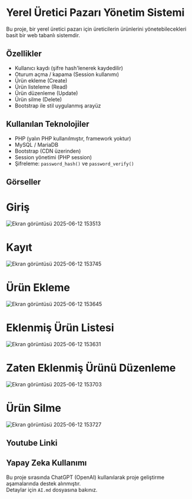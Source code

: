 # Yerel Üretici Pazarı Yönetim Sistemi

Bu proje, bir yerel üretici pazarı için üreticilerin ürünlerini yönetebilecekleri basit bir web tabanlı sistemdir.

## Özellikler

- Kullanıcı kaydı (şifre hash'lenerek kaydedilir)
- Oturum açma / kapama (Session kullanımı)
- Ürün ekleme (Create)
- Ürün listeleme (Read)
- Ürün düzenleme (Update)
- Ürün silme (Delete)
- Bootstrap ile stil uygulanmış arayüz

## Kullanılan Teknolojiler

- PHP (yalın PHP kullanılmıştır, framework yoktur)
- MySQL / MariaDB
- Bootstrap (CDN üzerinden)
- Session yönetimi (PHP session)
- Şifreleme: `password_hash()` ve `password_verify()`

## Görseller

# Giriş 
![Ekran görüntüsü 2025-06-12 153513](https://github.com/user-attachments/assets/3107c68e-85cb-4bab-8293-ab703b503336)

# Kayıt
![Ekran görüntüsü 2025-06-12 153745](https://github.com/user-attachments/assets/dda94982-22f7-4261-9e4b-ec1a25781634)

# Ürün Ekleme 
![Ekran görüntüsü 2025-06-12 153645](https://github.com/user-attachments/assets/98f807b2-c0ba-4389-94d0-00fd575a0453)

# Eklenmiş Ürün Listesi
![Ekran görüntüsü 2025-06-12 153631](https://github.com/user-attachments/assets/0af81bb5-c619-43f9-820f-66352aa4515c)

# Zaten Eklenmiş Ürünü Düzenleme
![Ekran görüntüsü 2025-06-12 153703](https://github.com/user-attachments/assets/9c3a9996-b729-4555-8f25-f361f2c0bc76)

# Ürün Silme
![Ekran görüntüsü 2025-06-12 153727](https://github.com/user-attachments/assets/155b4cd5-222c-4616-a1c4-16106c9e99d8)

## Youtube Linki

## Yapay Zeka Kullanımı

Bu proje sırasında ChatGPT (OpenAI) kullanılarak proje geliştirme aşamalarında destek alınmıştır.  
Detaylar için `AI.md` dosyasına bakınız.
